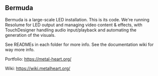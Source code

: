 
## Bermuda

Bermuda is a large-scale LED installation. This is its code. We're running Resolume for LED output and managing video content & effects, with TouchDesigner handling audio input/playback and automating the generation of the visuals.

See READMEs in each folder for more info.
See the documentation wiki for way more info.

Portfolio: https://metal-heart.org/

Wiki: https://wiki.metalheart.org/
